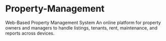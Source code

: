 # Property-Management
Web-Based Property Management System An online platform for property owners and managers to handle listings, tenants, rent, maintenance, and reports across devices.
